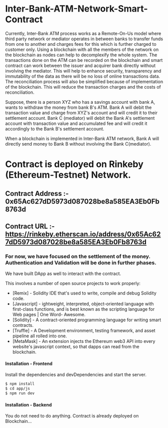 # Inter-Bank-ATM-Network-Smart-Contract
Currently, Inter-Bank ATM process works as a Remote-On-Us model where third party network or mediator operates in between banks to transfer funds from one to another and charges fees for this which is further charged to customer only.
Using a blockchain with all the members of the network on the blockchain as nodes can help to decomplexify the whole system. The transactions done on the ATM can be recorded on the blockchain and smart contract can work between the issuer and acquirer bank directly without involving the mediator. This will help to enhance security, transparency and immutability of the data as there will be no loss of online transactions data. The reconciliation process will also be simplified because of implementation of the blockchain. This will reduce the transaction charges and the costs of reconciliation.

Suppose, there is a person XYZ who has a savings account with bank A, wants to withdraw the money from bank B's ATM. Bank A will debit the transaction value and charge from XYZ's account and will credit it to their settlement account. Bank C (mediator) will debit the Bank A's settlement account with transaction value and accumulated fee and will credit it accordingly to the Bank B's settlement account.

When a blockchain is implemented in Inter-Bank ATM network, Bank A will directly send money to Bank B without involving the Bank C(mediator).

# Contract is deployed on Rinkeby (Ethereum-Testnet) Network.
## Contract Address :- 0x65Ac627dD5973d087028be8a585EA3Eb0Fb8763d
## Contract URL :- https://rinkeby.etherscan.io/address/0x65Ac627dD5973d087028be8a585EA3Eb0Fb8763d
### For now, we have focused on the settlement of the money. Authentication and Validation will be done in further phases.

We have built DApp as well to interact with the contract.

This involves a number of open source projects to work properly:

* [Remix] - Solidity IDE that's used to write, compile and debug Solidity code.
* [Javascript] - ightweight, interpreted, object-oriented language with first-class functions, and is best known as the scripting language for Web pages | One Word- Awesome.
* [Solidity] - A contract-oriented programming language for writing smart contracts.
* [Truffle] - A Development environment, testing framework, and asset pipeline all rolled into one.
* [MetaMask] - An extension injects the Ethereum web3 API into every website's javascript context, so that dapps can read from the blockchain.

#### Installation - Frontend
Install the dependencies and devDependencies and start the server.

```sh
$ npm install 
$ cd app/js
$ npm run dev
```
#### Installation - Backend
You do not need to do anything. Contract is already deployed on Blockchain...
